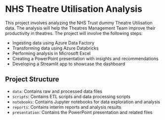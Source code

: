 
# NHS Theatre Utilisation Analysis

This project involves analyzing the NHS Trust dummy Theatre Utilisation data. The analysis will help the Theatres Management Team improve their productivity in theatres. The project will involve the following steps:

- Ingesting data using Azure Data Factory
- Transforming data using Azure Databricks
- Performing analysis in Microsoft Excel
- Creating a PowerPoint presentation with insights and recommendations
- Developing a Streamlit app to showcase the dashboard

## Project Structure

- `data`: Contains raw and processed data files
- `scripts`: Contains ETL scripts and data processing scripts
- `notebooks`: Contains Jupyter notebooks for data exploration and analysis
- `reports`: Contains interim reports and analysis results
- `presentation`: Contains the PowerPoint presentation and related files

